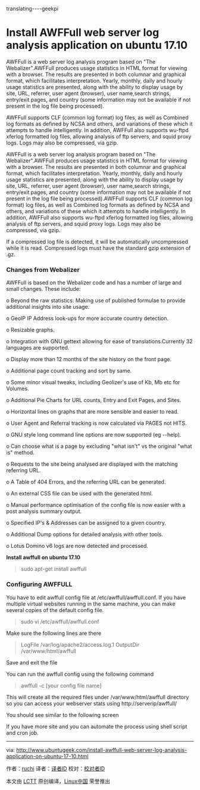 translating----geekpi

Install AWFFull web server log analysis application on ubuntu 17.10
======


AWFFull is a web server log analysis program based on "The Webalizer".AWFFull produces usage statistics in HTML format for viewing with a browser. The results are presented in both columnar and graphical format, which facilitates interpretation. Yearly, monthly, daily and hourly usage statistics are presented, along with the ability to display usage by site, URL, referrer, user agent (browser), user name,search strings, entry/exit pages, and country (some information may not be available if not present in the log file being processed).



AWFFull supports CLF (common log format) log files, as well as Combined log formats as defined by NCSA and others, and variations of these which it attempts to handle intelligently. In addition, AWFFull also supports wu-ftpd xferlog formatted log files, allowing analysis of ftp servers, and squid proxy logs. Logs may also be compressed, via gzip.

AWFFull is a web server log analysis program based on "The Webalizer".AWFFull produces usage statistics in HTML format for viewing with a browser. The results are presented in both columnar and graphical format, which facilitates interpretation. Yearly, monthly, daily and hourly usage statistics are presented, along with the ability to display usage by site, URL, referrer, user agent (browser), user name,search strings, entry/exit pages, and country (some information may not be available if not present in the log file being processed).AWFFull supports CLF (common log format) log files, as well as Combined log formats as defined by NCSA and others, and variations of these which it attempts to handle intelligently. In addition, AWFFull also supports wu-ftpd xferlog formatted log files, allowing analysis of ftp servers, and squid proxy logs. Logs may also be compressed, via gzip.

If a compressed log file is detected, it will be automatically uncompressed while it is read. Compressed logs must have the standard gzip extension of .gz.

### Changes from Webalizer

AWFFull is based on the Webalizer code and has a number of large and small changes. These include:

o Beyond the raw statistics: Making use of published formulae to provide additional insights into site usage.

o GeoIP IP Address look-ups for more accurate country detection.

o Resizable graphs.

o Integration with GNU gettext allowing for ease of translations.Currently 32 languages are supported.

o Display more than 12 months of the site history on the front page.

o Additional page count tracking and sort by same.

o Some minor visual tweaks, including Geolizer's use of Kb, Mb etc for Volumes.

o Additional Pie Charts for URL counts, Entry and Exit Pages, and Sites.

o Horizontal lines on graphs that are more sensible and easier to read.

o User Agent and Referral tracking is now calculated via PAGES not HITS.

o GNU style long command line options are now supported (eg --help).

o Can choose what is a page by excluding "what isn't" vs the original "what is" method.

o Requests to the site being analysed are displayed with the matching referring URL.

o A Table of 404 Errors, and the referring URL can be generated.

o An external CSS file can be used with the generated html.

o Manual performance optimisation of the config file is now easier with a post analysis summary output.

o Specified IP's & Addresses can be assigned to a given country.

o Additional Dump options for detailed analysis with other tools.

o Lotus Domino v6 logs are now detected and processed.

**Install awffull on ubuntu 17.10**

> sudo apt-get install awffull

### Configuring AWFFULL

You have to edit awffull config file at /etc/awffull/awffull.conf. If you have multiple virtual websites running in the same machine, you can make several copies of the default config file.

> sudo vi /etc/awffull/awffull.conf

Make sure the following lines are there

> LogFile /var/log/apache2/access.log.1
>  OutputDir /var/www/html/awffull

Save and exit the file

You can run the awffull config using the following command

> awffull -c [your config file name]

This will create all the required files under /var/www/html/awffull directory so you can access your webserver stats using http://serverip/awffull/

You should see similar to the following screen

If you have more site and you can automate the process using shell script and cron job.


--------------------------------------------------------------------------------

via: http://www.ubuntugeek.com/install-awffull-web-server-log-analysis-application-on-ubuntu-17-10.html

作者：[ruchi][a]
译者：[译者ID](https://github.com/译者ID)
校对：[校对者ID](https://github.com/校对者ID)

本文由 [LCTT](https://github.com/LCTT/TranslateProject) 原创编译，[Linux中国](https://linux.cn/) 荣誉推出

[a]:http://www.ubuntugeek.com/author/ubuntufix
